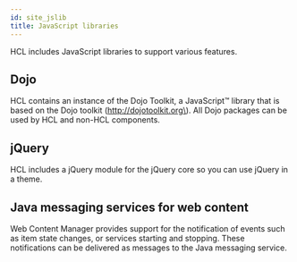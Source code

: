 ```yaml
---
id: site_jslib
title: JavaScript libraries
---
```





HCL includes JavaScript libraries to support various features.

## Dojo

HCL contains an instance of the Dojo Toolkit, a JavaScript™ library that is based on the Dojo toolkit \(http://dojotoolkit.org\). All Dojo packages can be used by HCL and non-HCL components.

## jQuery

HCL includes a jQuery module for the jQuery core so you can use jQuery in a theme.

## Java messaging services for web content

Web Content Manager provides support for the notification of events such as item state changes, or services starting and stopping. These notifications can be delivered as messages to the Java messaging service.

